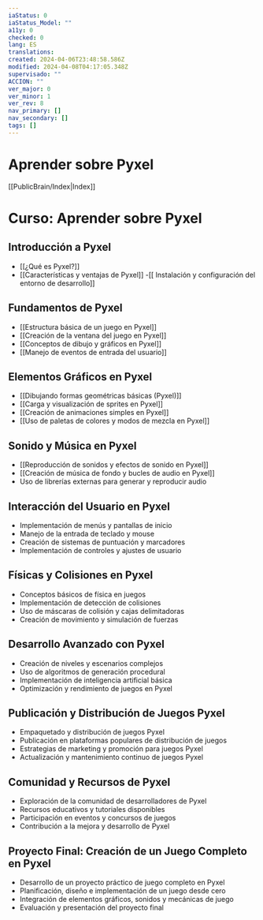 ```yaml
---
iaStatus: 0
iaStatus_Model: ""
a11y: 0
checked: 0
lang: ES
translations: 
created: 2024-04-06T23:48:58.586Z
modified: 2024-04-08T04:17:05.348Z
supervisado: ""
ACCION: ""
ver_major: 0
ver_minor: 1
ver_rev: 8
nav_primary: []
nav_secondary: []
tags: []
---
```

# Aprender sobre Pyxel

[[PublicBrain/Index|Index]]

# Curso: Aprender sobre Pyxel

## Introducción a Pyxel
- [[¿Qué es Pyxel?]]
- [[Características y ventajas de Pyxel]]
-[[ Instalación y configuración del entorno de desarrollo]]

## Fundamentos de Pyxel
- [[Estructura básica de un juego en Pyxel]]
- [[Creación de la ventana del juego en Pyxel]]
- [[Conceptos de dibujo y gráficos en Pyxel]]
- [[Manejo de eventos de entrada del usuario]]

## Elementos Gráficos en Pyxel
- [[Dibujando formas geométricas básicas (Pyxel)]]
- [[Carga y visualización de sprites en Pyxel]]
- [[Creación de animaciones simples en Pyxel]]
- [[Uso de paletas de colores y modos de mezcla en Pyxel]]

## Sonido y Música en Pyxel
- [[Reproducción de sonidos y efectos de sonido en Pyxel]]
- [[Creación de música de fondo y bucles de audio en Pyxel]]
- Uso de librerías externas para generar y reproducir audio

## Interacción del Usuario en Pyxel
- Implementación de menús y pantallas de inicio
- Manejo de la entrada de teclado y mouse
- Creación de sistemas de puntuación y marcadores
- Implementación de controles y ajustes de usuario

## Físicas y Colisiones en Pyxel
- Conceptos básicos de física en juegos
- Implementación de detección de colisiones
- Uso de máscaras de colisión y cajas delimitadoras
- Creación de movimiento y simulación de fuerzas

## Desarrollo Avanzado con Pyxel
- Creación de niveles y escenarios complejos
- Uso de algoritmos de generación procedural
- Implementación de inteligencia artificial básica
- Optimización y rendimiento de juegos en Pyxel

## Publicación y Distribución de Juegos Pyxel
- Empaquetado y distribución de juegos Pyxel
- Publicación en plataformas populares de distribución de juegos
- Estrategias de marketing y promoción para juegos Pyxel
- Actualización y mantenimiento continuo de juegos Pyxel

## Comunidad y Recursos de Pyxel
- Exploración de la comunidad de desarrolladores de Pyxel
- Recursos educativos y tutoriales disponibles
- Participación en eventos y concursos de juegos
- Contribución a la mejora y desarrollo de Pyxel

## Proyecto Final: Creación de un Juego Completo en Pyxel
- Desarrollo de un proyecto práctico de juego completo en Pyxel
- Planificación, diseño e implementación de un juego desde cero
- Integración de elementos gráficos, sonidos y mecánicas de juego
- Evaluación y presentación del proyecto final

